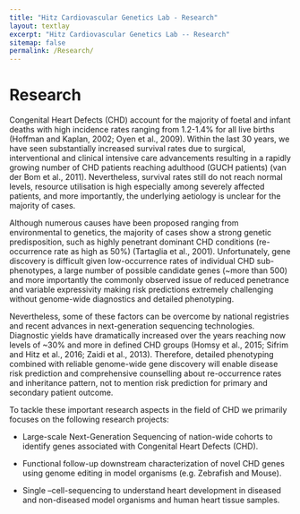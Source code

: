 ```yaml
---
title: "Hitz Cardiovascular Genetics Lab - Research"
layout: textlay
excerpt: "Hitz Cardiovascular Genetics Lab -- Research"
sitemap: false
permalink: /Research/
---
```


# Research

Congenital Heart Defects (CHD) account for the majority of foetal and infant deaths with high incidence rates ranging from 1.2-1.4% for all live births (Hoffman and Kaplan, 2002; Oyen et al., 2009). Within the last 30 years, we have seen substantially increased survival rates due to surgical, interventional and clinical intensive care advancements resulting in a rapidly growing number of CHD patients reaching adulthood (GUCH patients) (van der Bom et al., 2011). Nevertheless, survival rates still do not reach normal levels, resource utilisation is high especially among severely affected patients, and more importantly, the underlying aetiology is unclear for the majority of cases.

Although numerous causes have been proposed ranging from environmental to genetics, the majority of cases show a strong genetic predisposition, such as highly penetrant dominant CHD conditions (re-occurrence rate as high as 50%) (Tartaglia et al., 2001). Unfortunately, gene discovery is difficult given low-occurrence rates of individual CHD sub-phenotypes, a large number of possible candidate genes (~more than 500) and more importantly the commonly observed issue of reduced penetrance and variable expressivity making risk predictions extremely challenging without genome-wide diagnostics and detailed phenotyping.

Nevertheless, some of these factors can be overcome by national registries and recent advances in next-generation sequencing technologies. Diagnostic yields have dramatically increased over the years reaching now levels of ~30% and more in defined CHD groups (Homsy et al., 2015; Sifrim and Hitz et al., 2016; Zaidi et al., 2013). Therefore, detailed phenotyping combined with reliable genome-wide gene discovery will enable disease risk prediction and comprehensive counselling about re-occurrence rates and inheritance pattern, not to mention risk prediction for primary and secondary patient outcome.

To tackle these important research aspects in the field of CHD we primarily focuses on the following research projects:

- Large-scale Next-Generation Sequencing of nation-wide cohorts to identify genes associated with Congenital Heart Defects (CHD).

- Functional follow-up downstream characterization of novel CHD genes using genome editing in model organisms (e.g. Zebrafish and Mouse).

- Single –cell-sequencing to understand heart development in diseased and non-diseased model organisms and human heart tissue samples.
